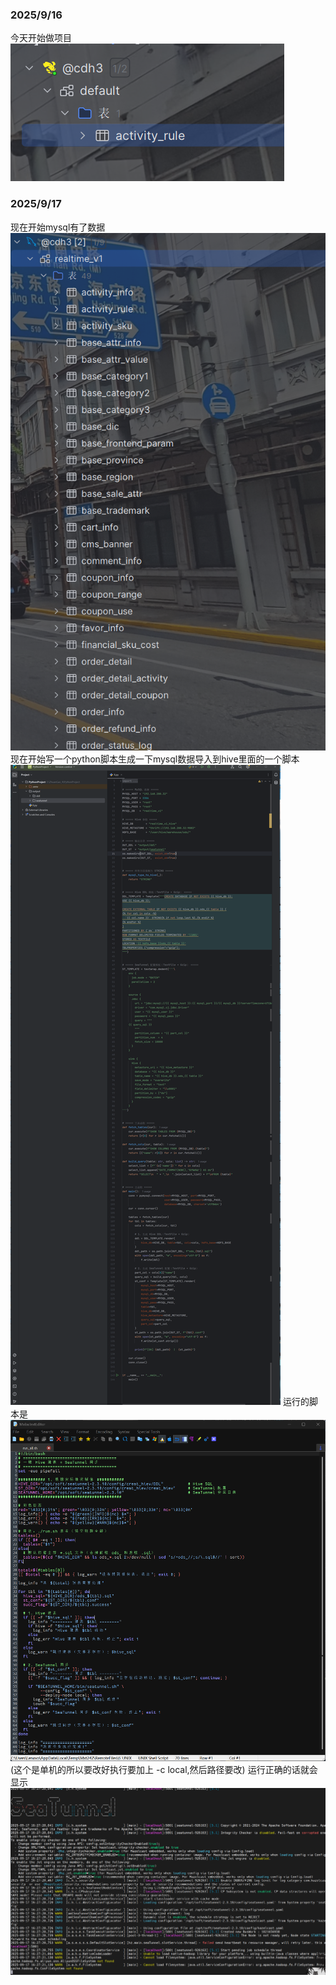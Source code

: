 [//]: # (fuhao)
### 2025/9/16
今天开始做项目![img.png](..%2Fimg%2Fimg.png)
### 2025/9/17
现在开始mysql有了数据![img_1.png](..%2Fimg%2Fimg_1.png)
现在开始写一个python脚本生成一下mysql数据导入到hive里面的一个脚本![img_3.png](..%2Fimg%2Fimg_3.png)
运行的脚本是![img_4.png](..%2Fimg%2Fimg_4.png)(这个是单机的所以要改好执行要加上 -c local,然后路径要改)
运行正确的话就会显示![img_2.png](..%2Fimg%2Fimg_2.png)
